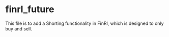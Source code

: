 # finrl_future

This file is to add a Shorting functionality in FinRl, which is designed to only buy and sell.

